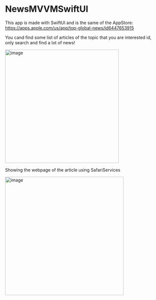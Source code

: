 # NewsMVVMSwiftUI

This app is made with SwiftUI and is the same of the AppStore: 
https://apps.apple.com/us/app/top-global-news/id6447653915

You cand find some list of articles of the topic that you are interested id, only search and find a lot of news!

<img width="369" alt="image" src="https://github.com/marcoalonso/NewsMVVMSwiftUI/assets/49013250/947374ef-e361-46e6-aed1-661f05120c4e">


Showing the webpage of the article using SafariServices 

<img width="385" alt="image" src="https://github.com/marcoalonso/NewsMVVMSwiftUI/assets/49013250/8d664812-2276-44ae-a093-01f05aa24fa8">

